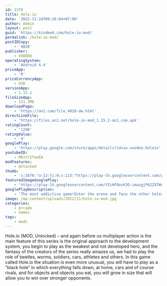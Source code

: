 ```yaml
---
id: 1370
title: Hole.io
date: '2022-11-24T09:28:04+07:00'
author: Admin
layout: post
guid: 'https://kindmod.com/hole-io-mod/'
permalink: /hole-io-mod/
postIDCopy:
    - '4828'
publisher:
    - VOODOO
operatingSystem:
    - 'Android 4.4'
priceApp:
    - '0'
priceCurrencyApp:
    - USD
versionApp:
    - 1.15.2
fileSizeApp:
    - 121.3Mb
downloadPage:
    - 'https://an1.com/file_4828-dw.html'
directLinkFile:
    - 'https://files.an1.net/hole-io-mod_1.15.2-an1.com.apk'
ratingCount:
    - '1290'
ratingValue:
    - '4'
googlePlay:
    - 'https://play.google.com/store/apps/details?id=io.voodoo.holeio'
youtubeID:
    - M61ttIfaoEA
modFeatures:
    - Unlocked
thumb:
    - 's:1676:"a:13:{i:0;s:115:"https://play-lh.googleusercontent.com/pW0EV9NFjA8l1KXIDshTgLETdh3ON8OA_-29EBUb2L6CwYvMwnfD1YZXRNJo8Aa3mFE=w526-h296";i:1;s:115:"https://play-lh.googleusercontent.com/fAS4sLssKGs3UKOL0ZRYh7g83YFA0XrAoeKjW9xFq2-ettRPckN5YTDnL6EV2gElB2s=w526-h296";i:2;s:116:"https://play-lh.googleusercontent.com/KdUjgBD1cccE1Cy_S3jZ7o8QJPRsFoSkwAZ2wUMlfVobJrnyRzRMei5ctkUp5MqCu_bQ=w526-h296";i:3;s:116:"https://play-lh.googleusercontent.com/rmwJSpaZ_OeY5nKgy2X50_K00JlHoWDJrqhUYR9IXdDc8VVNb1VYsFosG1WCGIlqpf2Y=w526-h296";i:4;s:116:"https://play-lh.googleusercontent.com/bafh-aLux3PVbMWSFMnBe0snoiQoVaJcptOgD_hIzgFss3AftfxVJuPNAAJ1wHsM_XJD=w526-h296";i:5;s:116:"https://play-lh.googleusercontent.com/wqUcru0vLtK_f1qol_t21NfkIsDj_lcJrjXDfCw5_rNb9Bb8epLa_NKg868CABem_YMB=w526-h296";i:6;s:116:"https://play-lh.googleusercontent.com/-4fWW-PbdTFmaOA8f1bmL3hM83Vb_7E0VNeFbRzLc2q1Y6VPfwHuNnKAqgsCZtD3GCbX=w526-h296";i:7;s:115:"https://play-lh.googleusercontent.com/odBDDHh_tHMUeqj87yc6I42TGsDd9cY6wdZrDRQnD4Xu1RRnEQiC5p8prp3XYu0CgBQ=w526-h296";i:8;s:114:"https://play-lh.googleusercontent.com/WWNi5i9h2LR3iswgZrIM4-U2w2UdAid8MHuCBIAFpoqewSPgi5XsxXceK3BX2NLCKg=w526-h296";i:9;s:115:"https://play-lh.googleusercontent.com/TLvFpZ869aIBrWXX8ssPsY22EQCwFl3ELpvxK5-y-gcnsFRNaTP7x21ZkH3vLbWQxWk=w526-h296";i:10;s:114:"https://play-lh.googleusercontent.com/U2Y5JhN-smA8a-3T6u9pKuBa1QyGP8v-fZXA2kFk-eo2MhTdkagI0OYrh0vsX-proA=w526-h296";i:11;s:115:"https://play-lh.googleusercontent.com/ImQC3JlxGu7mHDycsYffZfli3pOEtLfNGobquaQ2RtffkCFWWv4TwOWhCi0jCLTufBk=w526-h296";i:12;s:114:"https://play-lh.googleusercontent.com/1wz9wfkVxAmAfDkEU8YNxA_a0Aq-qe0-WBfokMgYG5xEyTaFlDfFyoKnaCXs5ooyvA=w526-h296";}";'
featuredImageGooglePlay:
    - 'https://play-lh.googleusercontent.com/YZcHF8esK3O-imazgjP62ZXTWeiW02HpndD4WchscpMIrCe-X8vtDb9o8ut3d7it2CM'
googlePlayDescription:
    - 'The most addictive game!Enter the arena and face the other holes in a fierce battle.Eat everything in sight with your black hole and expand it to eat more! Show them who is the biggest hole in town!.'
image: /wp-content/uploads/2022/11/hole-io-mod.jpg
categories:
    - Arcade
    - Games
tags:
    - mods
---
```


Hole.io (MOD, Unlocked) – and again before us multiplayer action is the main feature of this series is the original approach to the development system, you begin to play as the weakest and not developed hero, and the fantasy of the creators of the series really amazes us, we had to play the role of beetles, worms, soldiers, cars, athletes and others. In this game called Hole.io the situation is even more unusual, you will have to play as a “black hole” in which everything falls down, at home, cars and of course rivals, and for objects and objects you eat, you will grow in size that will allow you to win over stronger opponents.